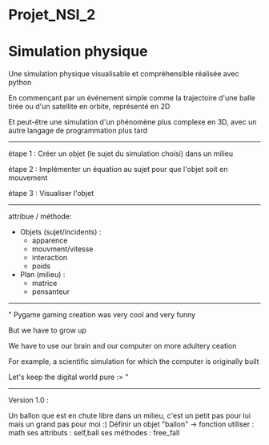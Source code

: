 # Projet_NSI_2

# Simulation physique

Une simulation physique visualisable et compréhensible réalisée avec python

En commençant par un événement simple comme la trajectoire d'une balle tirée ou d'un satellite en orbite, représenté en 2D 

Et peut-être une simulation d'un phénomène plus complexe en 3D, avec un autre langage de programmation plus tard



-------------------------------------------------------------------------------------------------------------------
étape 1 : Créer un objet (le sujet du simulation choisi) dans un milieu

étape 2 : Implémenter un équation au sujet pour que l'objet soit en mouvement

étape 3 : Visualiser l'objet

-------------------------------------------------------------------------------------------------------------------
attribue / méthode:
  - Objets (sujet/incidents) :
    - apparence
    - mouvment/vitesse
    - interaction
    - poids
  - Plan (milieu) :
    - matrice
    - pensanteur
    
-------------------------------------------------------------------------------------------------------------------


" Pygame gaming creation was very cool and very funny

But we have to grow up

We have to use our brain and our computer on more adultery ceation

For example, a scientific simulation for which the computer is originally built

Let's keep the digital world pure :> "


-------------------------------------------------------------------------------------------------------------------
Version 1.0 :

Un ballon que est en chute libre dans un milieu, c'est un petit pas pour lui mais un grand pas pour moi :) 
Définir un objet "ballon" ->
  fonction utiliser : math
  ses attributs : self,ball
  ses méthodes : free_fall
